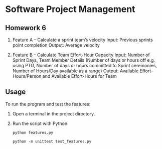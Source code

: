 # Software Project Management 
## Homework 6

1. Feature A – Calculate a sprint team’s velocity
  Input: Previous sprints point completion
  Output: Average velocity

2. Feature B – Calculate Team Effort-Hour Capacity
  Input: Number of Sprint Days, Team Member Details (Number of days or hours off e.g. using
  PTO, Number of days or hours committed to Sprint ceremonies, Number of Hours/Day available
  as a range)
  Output: Available Effort-Hours/Person and Available Effort-Hours for Team

## Usage

To run the program and test the features:

1. Open a terminal in the project directory.
2. Run the script with Python:

   `python features.py`

   `python -m unittest test_features.py`
